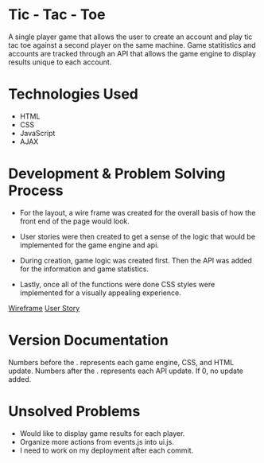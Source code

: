# Tic - Tac - Toe



A single player game that allows the user to create an account and play tic tac toe
against a second player on the same machine. Game statitistics and accounts
are tracked through an API that allows the game engine to display results unique
to each account.

# Technologies Used

- HTML
- CSS
- JavaScript
- AJAX

# Development & Problem Solving Process

- For the layout, a wire frame was created for the overall basis of how the front
end of the page would look.

- User stories were then created to get a sense of the logic that would be
implemented for the game engine and api.

- During creation, game logic was created first. Then the API was added for the
information and game statistics.

- Lastly, once all of the functions were done CSS styles were implemented for
a visually appealing experience.

[Wireframe](wireframe.png)
[User Story](userstory.png)

# Version Documentation

Numbers before the . represents each game engine, CSS, and HTML update.
Numbers after the . represents each API update. If 0, no update added.

# Unsolved Problems

- Would like to display game results for each player.
- Organize more actions from events.js into ui.js.
- I need to work on my deployment after each commit.

